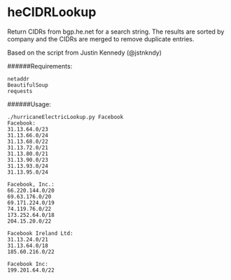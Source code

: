 # heCIDRLookup
Return CIDRs from bgp.he.net for a search string. The results are sorted by company and the CIDRs are merged to remove duplicate entries.

Based on the script from Justin Kennedy (@jstnkndy)

######Requirements:
```
netaddr
BeautifulSoup
requests
```

######Usage:
```
./hurricaneElectricLookup.py Facebook
Facebook:
31.13.64.0/23
31.13.66.0/24
31.13.68.0/22
31.13.72.0/21
31.13.80.0/21
31.13.90.0/23
31.13.93.0/24
31.13.95.0/24

Facebook, Inc.:
66.220.144.0/20
69.63.176.0/20
69.171.224.0/19
74.119.76.0/22
173.252.64.0/18
204.15.20.0/22

Facebook Ireland Ltd:
31.13.24.0/21
31.13.64.0/18
185.60.216.0/22

Facebook Inc:
199.201.64.0/22
```
